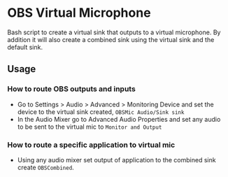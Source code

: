 # OBS Virtual Microphone

Bash script to create a virtual sink that outputs to a virtual microphone.
By addition it will also create a combined sink using the virtual sink and the default sink.

## Usage

### How to route OBS outputs and inputs

- Go to Settings > Audio > Advanced > Monitoring Device and set the device to the virtual sink created, `OBSMic Audio/Sink sink`
- In the Audio Mixer go to Advanced Audio Properties and set any audio to be sent to the virtual mic to `Monitor and Output`

### How to route a specific application to virtual mic

- Using any audio mixer set output of application to the combined sink create `OBSCombined`.
